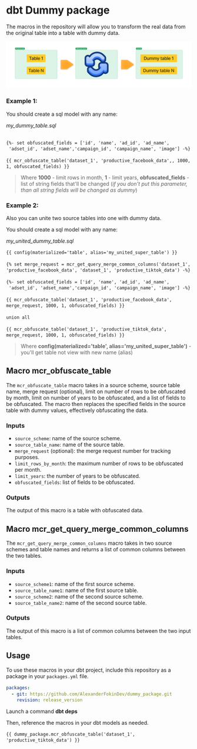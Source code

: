 # dbt Dummy package

The macros in the repository will allow you to transform the real data from the original table into a table with dummy data.

![scheme](docs/dummy.png)

### Example 1:

You should create a sql model with any name:

*my_dummy_table.sql*

```jinja

{%- set obfuscated_fields = ['id', 'name', 'ad_id', 'ad_name',
 'adset_id', 'adset_name','campaign_id', 'campaign_name', 'image'] -%}

{{ mcr_obfuscate_table('dataset_1', 'productive_facebook_data',, 1000, 1, obfuscated_fields) }}
```

>Where **1000** - limit rows in month,
**1** - limit years,
**obfuscated_fields** - list of string fields that'll be changed (*if you don't put this parameter, than all string fields will be changed as dummy*)


### Example 2:

Also you can unite two source tables into one with dummy data.

You should create a sql model with any name:

*my_united_dummy_table.sql*

```jinja
{{ config(materialized='table', alias='my_united_super_table') }}

{% set merge_request = mcr_get_query_merge_common_columns('dataset_1', 'productive_facebook_data', 'dataset_1', 'productive_tiktok_data') -%}

{%- set obfuscated_fields = ['id', 'name', 'ad_id', 'ad_name',
 'adset_id', 'adset_name','campaign_id', 'campaign_name', 'image'] -%}

{{ mcr_obfuscate_table('dataset_1', 'productive_facebook_data', merge_request, 1000, 1, obfuscated_fields) }}

union all

{{ mcr_obfuscate_table('dataset_1', 'productive_tiktok_data', merge_request, 1000, 1, obfuscated_fields) }}
```

>Where **config(materialized='table', alias='my_united_super_table')** - you'll get table not view with new name (alias)


## Macro mcr_obfuscate_table 

The `mcr_obfuscate_table` macro takes in a source scheme, source table name, merge request (optional), limit on number of rows to be obfuscated by month, limit on number of years to be obfuscated, and a list of fields to be obfuscated. The macro then replaces the specified fields in the source table with dummy values, effectively obfuscating the data. 

### Inputs
- `source_scheme`: name of the source scheme.
- `source_table_name`: name of the source table.
- `merge_request` (optional): the merge request number for tracking purposes.
- `limit_rows_by_month`: the maximum number of rows to be obfuscated per month.
- `limit_years`: the number of years to be obfuscated.
- `obfuscated_fields`: list of fields to be obfuscated.

### Outputs
The output of this macro is a table with obfuscated data.

## Macro mcr_get_query_merge_common_columns 

The `mcr_get_query_merge_common_columns` macro takes in two source schemes and table names and returns a list of common columns between the two tables. 

### Inputs
- `source_scheme1`: name of the first source scheme.
- `source_table_name1`: name of the first source table.
- `source_scheme2`: name of the second source scheme.
- `source_table_name2`: name of the second source table.

### Outputs
The output of this macro is a list of common columns between the two input tables.

## Usage

To use these macros in your dbt project, include this repository as a package in your `packages.yml` file. 

```yml
packages:
  - git: https://github.com/AlexanderFokinDev/dummy_package.git
    revision: release_version
```

Launch a command **dbt deps**

Then, reference the macros in your dbt models as needed.

```jinja
{{ dummy_package.mcr_obfuscate_table('dataset_1', 'productive_tiktok_data') }}
```
